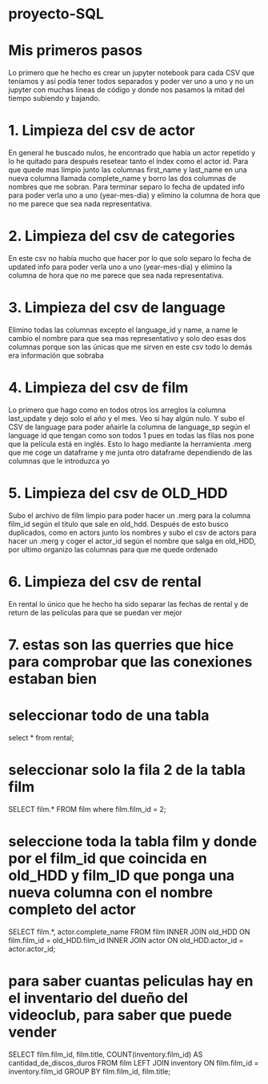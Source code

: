 # proyecto-SQL
# Mis primeros pasos

Lo primero que he hecho es crear un jupyter notebook para cada CSV que teníamos y así podía tener todos separados y poder ver uno a uno y no un jupyter con muchas líneas de código y donde nos pasamos la mitad del tiempo subiendo y bajando.

# 1.	Limpieza del csv de actor
En general he buscado nulos, he encontrado que había un actor repetido y lo he quitado para después resetear tanto el índex como el actor id. Para que quede mas limpio junto las columnas first_name y last_name en una nueva columna llamada complete_name y borro las dos columnas de nombres que me sobran. Para terminar separo lo fecha de updated info para poder verla uno a uno (year-mes-dia) y elimino la columna de hora que no me parece que sea nada representativa.

# 2.	Limpieza del csv de categories
En este csv no había mucho que hacer por lo que solo separo lo fecha de updated info para poder verla uno a uno (year-mes-dia) y elimino la columna de hora que no me parece que sea nada representativa.

# 3.	Limpieza del csv de language
Elimino todas las columnas excepto el language_id y name, a name le cambio el nombre para que sea mas representativo y solo deo esas dos columnas porque son las únicas que me sirven en este csv todo lo demás era información que sobraba 

# 4.	Limpieza del csv de film
Lo primero que hago como en todos otros los arreglos la columna last_update y dejo solo el año y el mes. Veo si hay algún nulo. Y subo el CSV de language para poder añairle la columna de language_sp según el language id que tengan como son todos 1 pues en todas las filas nos pone que la película está en inglés. Esto lo hago mediante la herramienta .merg que me coge un dataframe y me junta otro dataframe dependiendo de las columnas que le introduzca yo 



# 5.	Limpieza del csv de OLD_HDD
Subo el archivo de film limpio para poder hacer un .merg para la columna film_id según el titulo que sale en old_hdd. Después de esto busco duplicados, como en actors junto los nombres y subo el csv de actors para hacer un .merg y coger el actor_id según el nombre que salga en old_HDD, por ultimo organizo las columnas para que me quede ordenado

# 6.	Limpieza del csv de rental
En rental lo único que he hecho ha sido separar las fechas de rental y de return de las películas para que se puedan ver mejor 



# 7. estas son las querries que hice para comprobar que las conexiones estaban bien
# seleccionar todo de una tabla
select * from rental;

# seleccionar solo la fila 2 de la tabla film
SELECT film.*
FROM film
where film.film_id = 2;

# seleccione toda la tabla film y donde por el film_id que coincida en old_HDD y film_ID que ponga una nueva columna con el nombre completo del actor
SELECT film.*, actor.complete_name
FROM film
INNER JOIN old_HDD ON film.film_id = old_HDD.film_id
INNER JOIN actor ON old_HDD.actor_id = actor.actor_id;

# para saber cuantas peliculas hay en el inventario del dueño del videoclub, para saber que puede vender
SELECT film.film_id, film.title, COUNT(inventory.film_id) AS cantidad_de_discos_duros
FROM film
LEFT JOIN inventory ON film.film_id = inventory.film_id
GROUP BY film.film_id, film.title;

